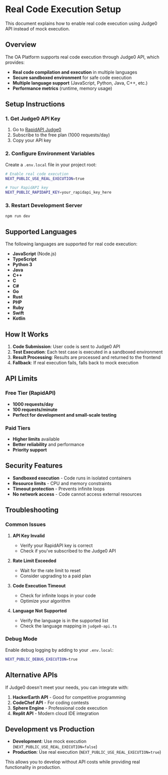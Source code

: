 # Real Code Execution Setup

This document explains how to enable real code execution using Judge0 API instead of mock execution.

## Overview

The OA Platform supports real code execution through Judge0 API, which provides:
- **Real code compilation and execution** in multiple languages
- **Secure sandboxed environment** for safe code execution
- **Multiple language support** (JavaScript, Python, Java, C++, etc.)
- **Performance metrics** (runtime, memory usage)

## Setup Instructions

### 1. Get Judge0 API Key

1. Go to [RapidAPI Judge0](https://rapidapi.com/judge0-official/api/judge0-ce)
2. Subscribe to the free plan (1000 requests/day)
3. Copy your API key

### 2. Configure Environment Variables

Create a `.env.local` file in your project root:

```bash
# Enable real code execution
NEXT_PUBLIC_USE_REAL_EXECUTION=true

# Your RapidAPI key
NEXT_PUBLIC_RAPIDAPI_KEY=your_rapidapi_key_here
```

### 3. Restart Development Server

```bash
npm run dev
```

## Supported Languages

The following languages are supported for real code execution:

- **JavaScript** (Node.js)
- **TypeScript**
- **Python 3**
- **Java**
- **C++**
- **C**
- **C#**
- **Go**
- **Rust**
- **PHP**
- **Ruby**
- **Swift**
- **Kotlin**

## How It Works

1. **Code Submission**: User code is sent to Judge0 API
2. **Test Execution**: Each test case is executed in a sandboxed environment
3. **Result Processing**: Results are processed and returned to the frontend
4. **Fallback**: If real execution fails, falls back to mock execution

## API Limits

### Free Tier (RapidAPI)
- **1000 requests/day**
- **100 requests/minute**
- **Perfect for development and small-scale testing**

### Paid Tiers
- **Higher limits** available
- **Better reliability** and performance
- **Priority support**

## Security Features

- **Sandboxed execution** - Code runs in isolated containers
- **Resource limits** - CPU and memory constraints
- **Timeout protection** - Prevents infinite loops
- **No network access** - Code cannot access external resources

## Troubleshooting

### Common Issues

1. **API Key Invalid**
   - Verify your RapidAPI key is correct
   - Check if you've subscribed to the Judge0 API

2. **Rate Limit Exceeded**
   - Wait for the rate limit to reset
   - Consider upgrading to a paid plan

3. **Code Execution Timeout**
   - Check for infinite loops in your code
   - Optimize your algorithm

4. **Language Not Supported**
   - Verify the language is in the supported list
   - Check the language mapping in `judge0-api.ts`

### Debug Mode

Enable debug logging by adding to your `.env.local`:

```bash
NEXT_PUBLIC_DEBUG_EXECUTION=true
```

## Alternative APIs

If Judge0 doesn't meet your needs, you can integrate with:

1. **HackerEarth API** - Good for competitive programming
2. **CodeChef API** - For coding contests
3. **Sphere Engine** - Professional code execution
4. **Replit API** - Modern cloud IDE integration

## Development vs Production

- **Development**: Use mock execution (`NEXT_PUBLIC_USE_REAL_EXECUTION=false`)
- **Production**: Use real execution (`NEXT_PUBLIC_USE_REAL_EXECUTION=true`)

This allows you to develop without API costs while providing real functionality in production.
